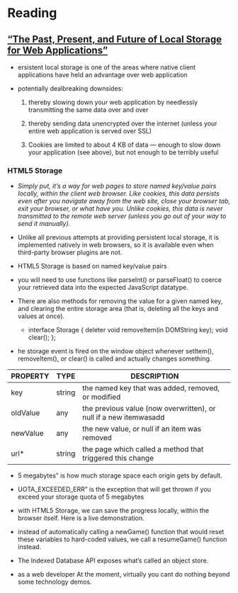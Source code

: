 # Reading
## [“The Past, Present, and Future of Local Storage for Web Applications”](http://diveinto.html5doctor.com/storage.html)


* ersistent local storage is one of the areas where native client applications have held an advantage over web application

* potentially dealbreaking downsides:
  1. thereby slowing down your web application by needlessly transmitting the same data over and over

  2. thereby sending data unencrypted over the internet (unless your entire web application is served over SSL)

  3. Cookies are limited to about 4 KB of data — enough to slow down your application (see above), but not enough to be terribly useful


### HTML5 Storage

- *Simply put, it’s a way for web pages to store named key/value pairs locally, within the client web browser. Like cookies, this data persists even after you navigate away from the web site, close your browser tab, exit your browser, or what have you. Unlike cookies, this data is never transmitted to the remote web server (unless you go out of your way to send it manually).*



- Unlike all previous attempts at providing persistent local storage, it is implemented natively in web browsers, so it is available even when third-party browser plugins are not.


- HTML5 Storage is based on named key/value pairs

- you will need to use functions like parseInt() or parseFloat() to coerce your retrieved data into the expected JavaScript datatype.


- There are also methods for removing the value for a given named key, and clearing the entire storage area (that is, deleting all the keys and values at once).

  - interface Storage {
  deleter void removeItem(in DOMString key);
  void clear();
};


- he storage event is fired on the window object whenever setItem(), removeItem(), or clear() is called and actually changes something.


|PROPERTY|	TYPE|	DESCRIPTION|
|--------|------|--------------|
|key	|string	|the named key that was added, removed, or modified|
|oldValue|any|	the previous value (now overwritten), or null if a new itemwasadd|
|newValue|	any	|the new value, or null if an item was removed|
|url*|	string|	the page which called a method that triggered this change|


* 5 megabytes” is how much storage space each origin gets by default.

* UOTA_EXCEEDED_ERR” is the exception that will get thrown if you exceed your storage quota of 5 megabytes

- with HTML5 Storage, we can save the progress locally, within the browser itself. Here is a live demonstration. 

- instead of automatically calling a newGame() function that would reset these variables to hard-coded values, we call a resumeGame() function instead.

- The Indexed Database API exposes what’s called an object store.

- as a web developer At the moment, virtually you cant do nothing beyond some technology demos.


